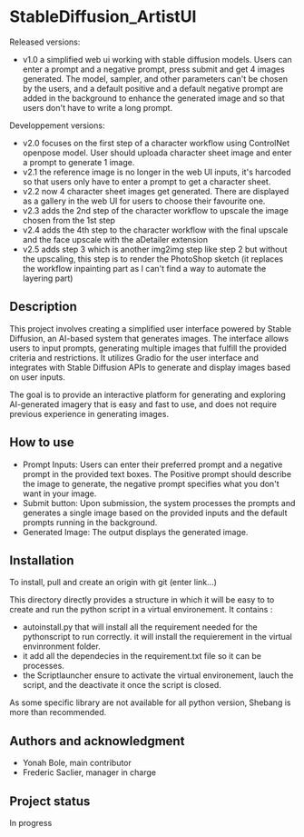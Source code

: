 # StableDiffusion_ArtistUI

Released versions: 
* v1.0 a simplified web ui working with stable diffusion models. Users can enter a prompt and a negative prompt, press submit and get 4 images generated. The model, sampler, and other parameters can't be chosen by the users, and a default positive and a default negative prompt are added in the background to enhance the generated image and so that users don't have to write a long prompt.

Developpement versions:
* v2.0 focuses on the first step of a character workflow using ControlNet openpose model. User should uploada character sheet image and enter a prompt to generate 1 image.
* v2.1 the reference image is no longer in the web UI inputs, it's harcoded so that users only have to enter a prompt to get a character sheet.
* v2.2 now 4 character sheet images get generated. There are displayed as a gallery in the web UI for users to choose their favourite one.
* v2.3 adds the 2nd step of the character workflow to upscale the image chosen from the 1st step
* v2.4 adds the 4th step to the character workflow with the final upscale and the face upscale with the aDetailer extension
* v2.5 adds step 3 which is another img2img step like step 2 but without the upscaling, this step is to render the PhotoShop sketch (it replaces the workflow inpainting part as I can't find a way to automate the layering part)

## Description
This project involves creating a simplified user interface powered by Stable Diffusion, an AI-based system that generates images. The interface allows users to input prompts, generating multiple images that fulfill the provided criteria and restrictions. It utilizes Gradio for the user interface and integrates with Stable Diffusion APIs to generate and display images based on user inputs. 

The goal is to provide an interactive platform for generating and exploring AI-generated imagery that is easy and fast to use, and does not require previous experience in generating images.

## How to use
* Prompt Inputs: Users can enter their preferred prompt and a negative prompt in the provided text boxes. The Positive prompt should describe the image to generate, the negative prompt specifies what you don't want in your image.
* Submit button: Upon submission, the system processes the prompts and generates a single image based on the provided inputs and the default prompts running in the background.
* Generated Image: The output displays the generated image.

## Installation
To install, pull and create an origin with git (enter link...)

This directory directly provides a structure in which it will be easy to to create and run the python script in a virtual environement. It contains :
* autoinstall.py that will install all the requirement needed for the pythonscript to run correctly.
it will install the requierement in the virtual envinronment folder.
* it add all the dependecies in the requirement.txt file so it can be processes.
* the Scriptlauncher ensure to activate the virtual environement, lauch the script, and the deactivate it once the script is closed.

As some specific library are not available for all python version, Shebang is more than recommended.

## Authors and acknowledgment
* Yonah Bole, main contributor
* Frederic Saclier, manager in charge

## Project status
In progress
